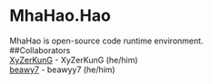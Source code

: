 # MhaHao.Hao  
MhaHao is open-source code runtime environment.  
##Collaborators  
<a href="https://github.com/XyZerKunG">XyZerKunG</a> - XyZerKunG (he/him)  
<a href="https://github.com/beawy7">beawy7</a> - beawyy7 (he/him)  
  
